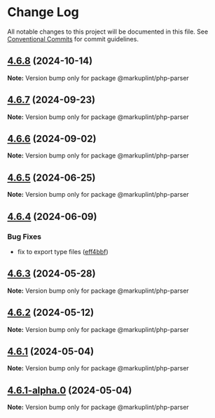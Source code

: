 # Change Log

All notable changes to this project will be documented in this file.
See [Conventional Commits](https://conventionalcommits.org) for commit guidelines.

## [4.6.8](https://github.com/markuplint/markuplint/compare/@markuplint/php-parser@4.6.7...@markuplint/php-parser@4.6.8) (2024-10-14)

**Note:** Version bump only for package @markuplint/php-parser





## [4.6.7](https://github.com/markuplint/markuplint/compare/@markuplint/php-parser@4.6.6...@markuplint/php-parser@4.6.7) (2024-09-23)

**Note:** Version bump only for package @markuplint/php-parser

## [4.6.6](https://github.com/markuplint/markuplint/compare/@markuplint/php-parser@4.6.5...@markuplint/php-parser@4.6.6) (2024-09-02)

**Note:** Version bump only for package @markuplint/php-parser

## [4.6.5](https://github.com/markuplint/markuplint/compare/@markuplint/php-parser@4.6.4...@markuplint/php-parser@4.6.5) (2024-06-25)

**Note:** Version bump only for package @markuplint/php-parser

## [4.6.4](https://github.com/markuplint/markuplint/compare/@markuplint/php-parser@4.6.3...@markuplint/php-parser@4.6.4) (2024-06-09)

### Bug Fixes

- fix to export type files ([eff4bbf](https://github.com/markuplint/markuplint/commit/eff4bbfd127574809dc5e15d7cafe87699758ee0))

## [4.6.3](https://github.com/markuplint/markuplint/compare/@markuplint/php-parser@4.6.2...@markuplint/php-parser@4.6.3) (2024-05-28)

**Note:** Version bump only for package @markuplint/php-parser

## [4.6.2](https://github.com/markuplint/markuplint/compare/@markuplint/php-parser@4.6.1...@markuplint/php-parser@4.6.2) (2024-05-12)

**Note:** Version bump only for package @markuplint/php-parser

## [4.6.1](https://github.com/markuplint/markuplint/compare/@markuplint/php-parser@4.6.1-alpha.0...@markuplint/php-parser@4.6.1) (2024-05-04)

**Note:** Version bump only for package @markuplint/php-parser

## [4.6.1-alpha.0](https://github.com/markuplint/markuplint/compare/@markuplint/php-parser@4.6.0...@markuplint/php-parser@4.6.1-alpha.0) (2024-05-04)

**Note:** Version bump only for package @markuplint/php-parser
